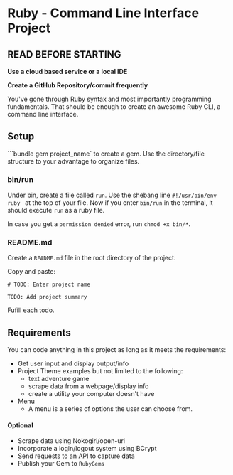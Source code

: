 # Ruby - Command Line Interface Project

## READ BEFORE STARTING

**Use a cloud based service or a local IDE**<br>

**Create a GitHub Repository/commit frequently**<br>


You've gone through Ruby syntax and most importantly programming fundamentals. That should be enough to create an awesome Ruby CLI, a command line interface. 

## Setup 
```bundle gem project_name` to create a gem. Use the directory/file structure to your advantage to organize files. 

### bin/run 
Under bin, create a file called `run`. Use the shebang line ```#!/usr/bin/env ruby ``` at the top of your file. Now if you enter `bin/run` in the terminal, it should execute `run` as a ruby file. 

In case you get a `permission denied` error, run `chmod +x bin/*`.

### README.md 
Create a `README.md` file in the root directory of the project.

Copy and paste: 
```
# TODO: Enter project name 

TODO: Add project summary
```

Fufill each todo. 

## Requirements 
You can code anything in this project as long as it meets the requirements: 

- Get user input and display output/info
- Project Theme examples but not limited to the following:
  - text adventure game 
  - scrape data from a webpage/display info
  - create a utility your computer doesn't have
- Menu
  - A menu is a series of options the user can choose from. 

#### Optional 
- Scrape data using Nokogiri/open-uri
- Incorporate a login/logout system using BCrypt
- Send requests to an API to capture data
- Publish your Gem to `RubyGems`